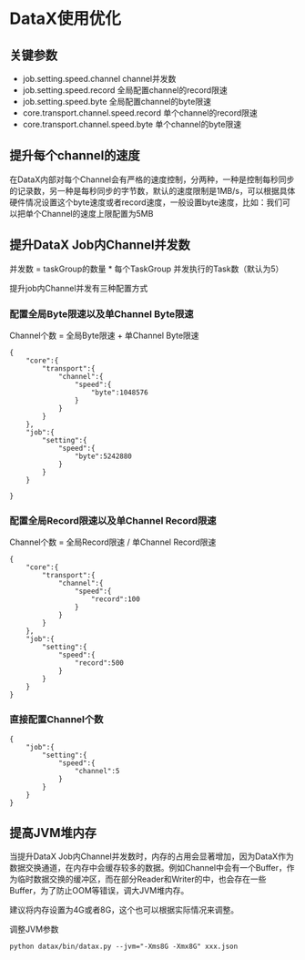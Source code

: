 # DataX使用优化
## 关键参数
- job.setting.speed.channel channel并发数
- job.setting.speed.record 全局配置channel的record限速
- job.setting.speed.byte 全局配置channel的byte限速
- core.transport.channel.speed.record 单个channel的record限速
- core.transport.channel.speed.byte 单个channel的byte限速

## 提升每个channel的速度
在DataX内部对每个Channel会有严格的速度控制，分两种，一种是控制每秒同步的记录数，另一种是每秒同步的字节数，默认的速度限制是1MB/s，可以根据具体硬件情况设置这个byte速度或者record速度，一般设置byte速度，比如：我们可以把单个Channel的速度上限配置为5MB

## 提升DataX Job内Channel并发数
并发数 = taskGroup的数量 * 每个TaskGroup 并发执行的Task数（默认为5）

提升job内Channel并发有三种配置方式

### 配置全局Byte限速以及单Channel Byte限速

Channel个数 = 全局Byte限速 + 单Channel Byte限速

```
{
	"core":{
		"transport":{
			"channel":{
				"speed":{
					"byte":1048576
				}
			}
		}
	},
	"job":{
		"setting":{
			"speed":{
				"byte":5242880
			}
		}
	}
	
}
```

### 配置全局Record限速以及单Channel Record限速
Channel个数 = 全局Record限速 / 单Channel Record限速

```
{
	"core":{
		"transport":{
			"channel":{
				"speed":{
					"record":100
				}
			}
		}
	},
	"job":{
		"setting":{
			"speed":{
				"record":500
			}
		}
	}
}
```

### 直接配置Channel个数
```
{
	"job":{
		"setting":{
			"speed":{
				"channel":5
			}
		}
	}
}
```


## 提高JVM堆内存
当提升DataX Job内Channel并发数时，内存的占用会显著增加，因为DataX作为数据交换通道，在内存中会缓存较多的数据。例如Channel中会有一个Buffer，作为临时数据交换的缓冲区，而在部分Reader和Writer的中，也会存在一些Buffer，为了防止OOM等错误，调大JVM堆内存。

建议将内存设置为4G或者8G，这个也可以根据实际情况来调整。

调整JVM参数
```
python datax/bin/datax.py --jvm="-Xms8G -Xmx8G" xxx.json
```